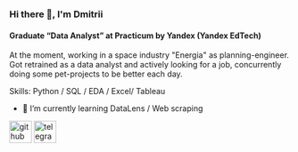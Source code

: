 ### Hi there 👋, I'm Dmitrii
#### Graduate “Data Analyst”  at Practicum by Yandex (Yandex EdTech)
At the moment, working in a space industry "Energia" as planning-engineer. Got retrained as a data analyst and actively looking for a job, concurrently doing some pet-projects to be better each day.

Skills: Python / SQL / EDA / Excel/ Tableau

- 🌱 I’m currently learning DataLens / Web scraping 


[<img src='https://cdn.jsdelivr.net/npm/simple-icons@3.0.1/icons/github.svg' alt='github' height='40'>](https://github.com/Ionovd)  [<img src='https://cdn.jsdelivr.net/npm/simple-icons@3.0.1/icons/telegram.svg' alt='telegram' height='40'>](https://t.me/princess1over)  



